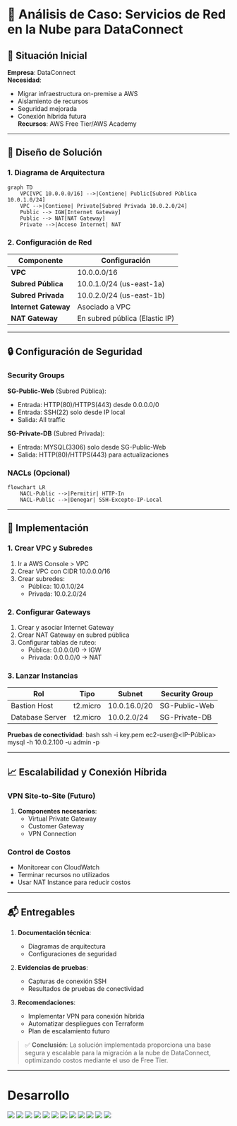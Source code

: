 # 🛜 Análisis de Caso: Servicios de Red en la Nube para DataConnect

## 📍 Situación Inicial
**Empresa**: DataConnect  
**Necesidad**:  
- Migrar infraestructura on-premise a AWS  
- Aislamiento de recursos  
- Seguridad mejorada  
- Conexión híbrida futura  
**Recursos**: AWS Free Tier/AWS Academy  

---

## 🔧 Diseño de Solución

### 1. Diagrama de Arquitectura
```mermaid
graph TD
    VPC[VPC 10.0.0.0/16] -->|Contiene| Public[Subred Pública 10.0.1.0/24]
    VPC -->|Contiene| Private[Subred Privada 10.0.2.0/24]
    Public --> IGW[Internet Gateway]
    Public --> NAT[NAT Gateway]
    Private -->|Acceso Internet| NAT
```

### 2. Configuración de Red
| Componente           | Configuración                  |
|----------------------|--------------------------------|
| **VPC**              | 10.0.0.0/16                   |
| **Subred Pública**   | 10.0.1.0/24 (us-east-1a)      |
| **Subred Privada**   | 10.0.2.0/24 (us-east-1b)      |
| **Internet Gateway** | Asociado a VPC                |
| **NAT Gateway**      | En subred pública (Elastic IP) |

---

## 🔒 Configuración de Seguridad

### Security Groups
**SG-Public-Web** (Subred Pública):
- Entrada: HTTP(80)/HTTPS(443) desde 0.0.0.0/0  
- Entrada: SSH(22) solo desde IP local  
- Salida: All traffic  

**SG-Private-DB** (Subred Privada):
- Entrada: MYSQL(3306) solo desde SG-Public-Web  
- Salida: HTTP(80)/HTTPS(443) para actualizaciones  

### NACLs (Opcional)
```mermaid
flowchart LR
    NACL-Public -->|Permitir| HTTP-In
    NACL-Public -->|Denegar| SSH-Excepto-IP-Local
```

---

## 🚀 Implementación

### 1. Crear VPC y Subredes
1. Ir a AWS Console > VPC
2. Crear VPC con CIDR 10.0.0.0/16
3. Crear subredes:
   - Pública: 10.0.1.0/24
   - Privada: 10.0.2.0/24

### 2. Configurar Gateways
1. Crear y asociar Internet Gateway
2. Crear NAT Gateway en subred pública
3. Configurar tablas de ruteo:
   - Pública: 0.0.0.0/0 → IGW
   - Privada: 0.0.0.0/0 → NAT

### 3. Lanzar Instancias
| Rol            | Tipo      | Subnet     | Security Group |
|----------------|-----------|------------|----------------|
| Bastion Host   | t2.micro  | 10.0.16.0/20| SG-Public-Web  |
| Database Server| t2.micro  | 10.0.2.0/24| SG-Private-DB  |

**Pruebas de conectividad**:
bash
ssh -i key.pem ec2-user@<IP-Pública>
mysql -h 10.0.2.100 -u admin -p

---

## 📈 Escalabilidad y Conexión Híbrida

### VPN Site-to-Site (Futuro)
1. **Componentes necesarios**:
   - Virtual Private Gateway
   - Customer Gateway
   - VPN Connection

### Control de Costos
- Monitorear con CloudWatch
- Terminar recursos no utilizados
- Usar NAT Instance para reducir costos

---

## 📬 Entregables

1. **Documentación técnica**:
   - Diagramas de arquitectura
   - Configuraciones de seguridad

2. **Evidencias de pruebas**:
   - Capturas de conexión SSH
   - Resultados de pruebas de conectividad

3. **Recomendaciones**:
   - Implementar VPN para conexión híbrida
   - Automatizar despliegues con Terraform
   - Plan de escalamiento futuro

> ✅ **Conclusión**: La solución implementada proporciona una base segura y escalable para la migración a la nube de DataConnect, optimizando costos mediante el uso de Free Tier.

---

# Desarrollo

<img src="..\Img\M4\L5\Caso\M4-L5-Caso-01.png">
<img src="..\Img\M4\L5\Caso\M4-L5-Caso-02.png">
<img src="..\Img\M4\L5\Caso\M4-L5-Caso-03.png">
<img src="..\Img\M4\L5\Caso\M4-L5-Caso-04.png">
<img src="..\Img\M4\L5\Caso\M4-L5-Caso-05.png">
<img src="..\Img\M4\L5\Caso\M4-L5-Caso-06.png">
<img src="..\Img\M4\L5\Caso\M4-L5-Caso-07.png">
<img src="..\Img\M4\L5\Caso\M4-L5-Caso-08.png">
<img src="..\Img\M4\L5\Caso\M4-L5-Caso-09.png">
<img src="..\Img\M4\L5\Caso\M4-L5-Caso-10.png">
<img src="..\Img\M4\L5\Caso\M4-L5-Caso-11.png">
<img src="..\Img\M4\L5\Caso\M4-L5-Caso-12.png">